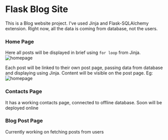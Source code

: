 # Flask Blog Site
This is a Blog website project.
I've used Jinja and Flask-SQLAlchemy extension.
Right now, all the data is coming from database, not the users.

### Home Page
Here all posts will be displayed in brief using ```for loop``` from Jinja. 
![homepage](assets/homepage.png)

Each post will be linked to their own post page, passing data from database and displaying using Jinja. Content will be visible on the post page.
Eg:
![homepage](assets/postpage.png)

### Contacts Page
It has a working contacts page, connected to offline database. Soon will be deployed online

### Blog Post Page
Currently working on fetching posts from users